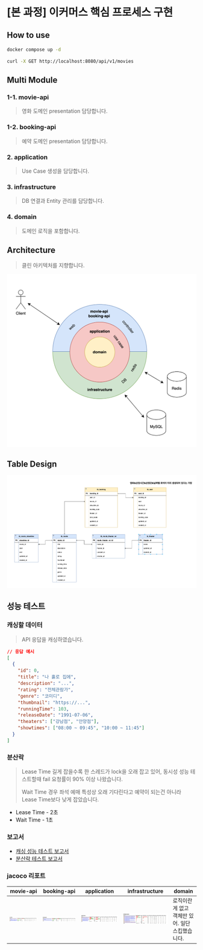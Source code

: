 # [본 과정] 이커머스 핵심 프로세스 구현

## How to use

```bash
docker compose up -d
```
```bash
curl -X GET http://localhost:8080/api/v1/movies
```

## Multi Module

### 1-1. movie-api
> 영화 도메인 presentation 담당합니다.

### 1-2. booking-api
> 예약 도메인 presentation 담당합니다.

### 2. application
> Use Case 생성을 담당합니다.

### 3. infrastructure
> DB 연결과 Entity 관리를 담당합니다.

### 4. domain
> 도메인 로직을 포함합니다.

## Architecture
> 클린 아키텍처를 지향합니다.

![arc](etc/readme/arc3.png)

## Table Design
![erd_db](etc/readme/erd2.png)

## 성능 테스트
### 캐싱할 데이터

> API 응답을 캐싱하였습니다.

```json
// 응답 예시
[
  {
    "id": 0,
    "title": "나 홀로 집에",
    "description": "...",
    "rating": "전체관람가",
    "genre": "코미디",
    "thumbnail": "https://...",
    "runningTime": 103,
    "releaseDate": "1991-07-06",
    "theaters": ["강남점", "안양점"],
    "showtimes": ["08:00 ~ 09:45", "10:00 ~ 11:45"]
  }
]
```

### 분산락
> Lease Time 길게 잡을수록 한 스레드가 lock을 오래 잡고 있어, 동시성 성능 테스트할때 fail 요청률이 90% 이상 나왔습니다.
> 
> Wait Time 경우 좌석 예매 특성상 오래 기다린다고 예약이 되는건 아니라 Lease Time보다 낮게 잡았습니다.
- Lease Time - 2초 
- Wait Time - 1초

### 보고서
- [캐싱 성능 테스트 보고서](https://gusty-football-62b.notion.site/17f81b29f03680718163fe0b7798383e)
- [분산락 테스트 보고서](https://gusty-football-62b.notion.site/18781b29f03680049de7db34240a6733)

### jacoco 리포트

| movie-api                  | booking-api | application                | infrastructure             | domain                      |
|----------------------------| ----------- |----------------------------|----------------------------|-----------------------------|
 | ![j_m](etc/readme/j_m.png) | ![j_b](etc/readme/j_b.png) | ![j_a](etc/readme/j_a.png) | ![j_i](etc/readme/j_i.png) | 로직이란게 없고 객체만 있어. 일단 스킵했습니다. |